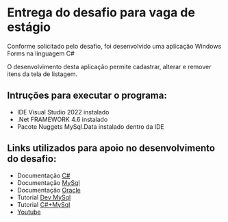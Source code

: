 # Entrega do desafio para vaga de estágio
 Conforme solicitado pelo desafio, foi desenvolvido uma aplicação Windows Forms na linguagem C#
 
 O desenvolvimento desta aplicação permite cadastrar, alterar e remover itens da tela de listagem.

## Intruções para executar o programa:
 * IDE Visual Studio 2022 instalado
 * .Net FRAMEWORK 4.6 instalado
 * Pacote Nuggets MySql.Data instalado dentro da IDE

## Links utilizados para apoio no desenvolvimento do desafio:
  * Documentação [C#](https://docs.microsoft.com/pt-br/dotnet/api/system.windows.forms.listview?view=windowsdesktop-6.0)
  * Documentação [MySql](https://dev.mysql.com/doc/connector-net/en/connector-net-programming-prepared.html)
  * Documentação [Oracle](https://docs.oracle.com/cd/E17952_01/connector-net-en/connector-net-ref-mysqlclient.html)
  * Tutorial [Dev MySql](https://dev.mysql.com/doc/dev/connector-net/6.10/html/T_MySql_Data_MySqlClient_MySqlConnection.htm)
  * Tutorial [C#+MySql](https://zetcode.com/csharp/mysql/)
  * [Youtube](https://www.youtube.com/)

